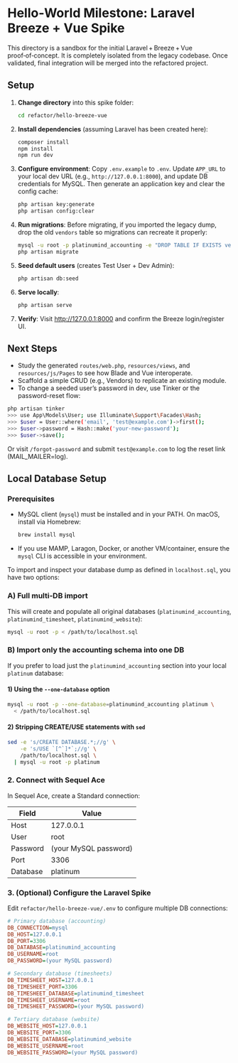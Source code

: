# Hello‑World Milestone: Laravel Breeze + Vue Spike

This directory is a sandbox for the initial Laravel + Breeze + Vue proof‑of‑concept. It is completely isolated from the legacy codebase. Once validated, final integration will be merged into the refactored project.

## Setup

1. **Change directory** into this spike folder:
   ```bash
   cd refactor/hello-breeze-vue
   ```
2. **Install dependencies** (assuming Laravel has been created here):
   ```bash
   composer install
   npm install
   npm run dev
   ```
3. **Configure environment**:
   Copy `.env.example` to `.env`. Update `APP_URL` to your local dev URL (e.g., `http://127.0.0.1:8000`), and update DB credentials for MySQL.
   Then generate an application key and clear the config cache:
   ```bash
   php artisan key:generate
   php artisan config:clear
   ```
4. **Run migrations**:
   Before migrating, if you imported the legacy dump, drop the old `vendors` table so migrations can recreate it properly:
   ```bash
   mysql -u root -p platinumind_accounting -e "DROP TABLE IF EXISTS vendors;"
   php artisan migrate
   ```
5. **Seed default users** (creates Test User + Dev Admin):
   ```bash
   php artisan db:seed
   ```

6. **Serve locally**:
   ```bash
   php artisan serve
   ```
6. **Verify**: Visit http://127.0.0.1:8000 and confirm the Breeze login/register UI.

## Next Steps

- Study the generated `routes/web.php`, `resources/views`, and `resources/js/Pages` to see how Blade and Vue interoperate.
- Scaffold a simple CRUD (e.g., Vendors) to replicate an existing module.
- To change a seeded user’s password in dev, use Tinker or the password-reset flow:

```bash
php artisan tinker
>>> use App\Models\User; use Illuminate\Support\Facades\Hash;
>>> $user = User::where('email', 'test@example.com')->first();
>>> $user->password = Hash::make('your-new-password');
>>> $user->save();
```

Or visit `/forgot-password` and submit `test@example.com` to log the reset link (MAIL_MAILER=log).

## Local Database Setup

### Prerequisites

- MySQL client (`mysql`) must be installed and in your PATH. On macOS, install via Homebrew:
  ```bash
  brew install mysql
  ```
- If you use MAMP, Laragon, Docker, or another VM/container, ensure the `mysql` CLI is accessible in your environment.

To import and inspect your database dump as defined in `localhost.sql`, you have two options:

### A) Full multi‑DB import

This will create and populate all original databases (`platinumind_accounting`, `platinumind_timesheet`, `platinumind_website`):

```bash
mysql -u root -p < /path/to/localhost.sql
```

### B) Import only the accounting schema into one DB

If you prefer to load just the `platinumind_accounting` section into your local `platinum` database:

#### 1) Using the `--one-database` option

```bash
mysql -u root -p --one-database=platinumind_accounting platinum \
  < /path/to/localhost.sql
```

#### 2) Stripping CREATE/USE statements with `sed`

```bash
sed -e 's/CREATE DATABASE.*;//g' \
    -e 's/USE `[^`]*`;//g' \
    /path/to/localhost.sql \
  | mysql -u root -p platinum
```

### 2. Connect with Sequel Ace

In Sequel Ace, create a Standard connection:

| Field    | Value                   |
|----------|-------------------------|
| Host     | 127.0.0.1               |
| User     | root                    |
| Password | (your MySQL password)   |
| Port     | 3306                    |
| Database | platinum                |

### 3. (Optional) Configure the Laravel Spike

Edit `refactor/hello-breeze-vue/.env` to configure multiple DB connections:

```ini
# Primary database (accounting)
DB_CONNECTION=mysql
DB_HOST=127.0.0.1
DB_PORT=3306
DB_DATABASE=platinumind_accounting
DB_USERNAME=root
DB_PASSWORD=(your MySQL password)

# Secondary database (timesheets)
DB_TIMESHEET_HOST=127.0.0.1
DB_TIMESHEET_PORT=3306
DB_TIMESHEET_DATABASE=platinumind_timesheet
DB_TIMESHEET_USERNAME=root
DB_TIMESHEET_PASSWORD=(your MySQL password)

# Tertiary database (website)
DB_WEBSITE_HOST=127.0.0.1
DB_WEBSITE_PORT=3306
DB_WEBSITE_DATABASE=platinumind_website
DB_WEBSITE_USERNAME=root
DB_WEBSITE_PASSWORD=(your MySQL password)
```